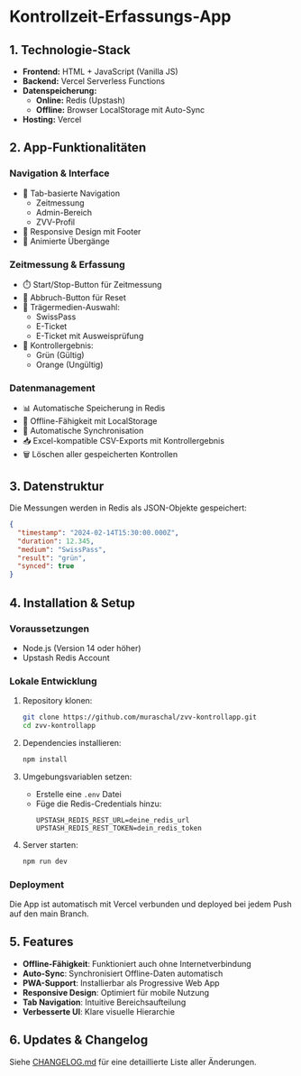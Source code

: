 # Kontrollzeit-Erfassungs-App

## 1. Technologie-Stack
- **Frontend:** HTML + JavaScript (Vanilla JS)
- **Backend:** Vercel Serverless Functions
- **Datenspeicherung:** 
  - **Online:** Redis (Upstash)
  - **Offline:** Browser LocalStorage mit Auto-Sync
- **Hosting:** Vercel

## 2. App-Funktionalitäten
### Navigation & Interface
- 📱 Tab-basierte Navigation
  - Zeitmessung
  - Admin-Bereich
  - ZVV-Profil
- 🎨 Responsive Design mit Footer
- 💫 Animierte Übergänge

### Zeitmessung & Erfassung
- ⏱️ Start/Stop-Button für Zeitmessung
- 🔄 Abbruch-Button für Reset
- 📝 Trägermedien-Auswahl:
  - SwissPass
  - E-Ticket
  - E-Ticket mit Ausweisprüfung
- 🚦 Kontrollergebnis:
  - Grün (Gültig)
  - Orange (Ungültig)

### Datenmanagement
- 📊 Automatische Speicherung in Redis
- 💾 Offline-Fähigkeit mit LocalStorage
- 🔄 Automatische Synchronisation
- 📥 Excel-kompatible CSV-Exports mit Kontrollergebnis
- 🗑️ Löschen aller gespeicherten Kontrollen

## 3. Datenstruktur
Die Messungen werden in Redis als JSON-Objekte gespeichert:
```json
{
  "timestamp": "2024-02-14T15:30:00.000Z",
  "duration": 12.345,
  "medium": "SwissPass",
  "result": "grün",
  "synced": true
}
```

## 4. Installation & Setup

### Voraussetzungen
- Node.js (Version 14 oder höher)
- Upstash Redis Account

### Lokale Entwicklung
1. Repository klonen:
   ```bash
   git clone https://github.com/muraschal/zvv-kontrollapp.git
   cd zvv-kontrollapp
   ```

2. Dependencies installieren:
   ```bash
   npm install
   ```

3. Umgebungsvariablen setzen:
   - Erstelle eine `.env` Datei
   - Füge die Redis-Credentials hinzu:
     ```
     UPSTASH_REDIS_REST_URL=deine_redis_url
     UPSTASH_REDIS_REST_TOKEN=dein_redis_token
     ```

4. Server starten:
   ```bash
   npm run dev
   ```

### Deployment
Die App ist automatisch mit Vercel verbunden und deployed bei jedem Push auf den main Branch.

## 5. Features
- **Offline-Fähigkeit**: Funktioniert auch ohne Internetverbindung
- **Auto-Sync**: Synchronisiert Offline-Daten automatisch
- **PWA-Support**: Installierbar als Progressive Web App
- **Responsive Design**: Optimiert für mobile Nutzung
- **Tab Navigation**: Intuitive Bereichsaufteilung
- **Verbesserte UI**: Klare visuelle Hierarchie

## 6. Updates & Changelog
Siehe [CHANGELOG.md](CHANGELOG.md) für eine detaillierte Liste aller Änderungen.
